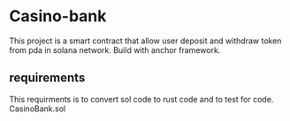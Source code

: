 # Casino-bank

This project is a smart contract that allow user deposit and withdraw token from pda in solana network. Build with anchor framework.

## requirements
This requirments is to convert sol code to rust code and to test for code.
CasinoBank.sol
